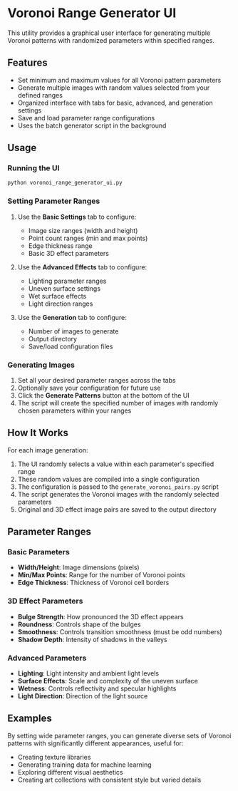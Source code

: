 # Voronoi Range Generator UI

This utility provides a graphical user interface for generating multiple Voronoi patterns with randomized parameters within specified ranges.

## Features

- Set minimum and maximum values for all Voronoi pattern parameters
- Generate multiple images with random values selected from your defined ranges
- Organized interface with tabs for basic, advanced, and generation settings
- Save and load parameter range configurations
- Uses the batch generator script in the background

## Usage

### Running the UI

```bash
python voronoi_range_generator_ui.py
```

### Setting Parameter Ranges

1. Use the **Basic Settings** tab to configure:
   - Image size ranges (width and height)
   - Point count ranges (min and max points)
   - Edge thickness range
   - Basic 3D effect parameters

2. Use the **Advanced Effects** tab to configure:
   - Lighting parameter ranges
   - Uneven surface settings
   - Wet surface effects
   - Light direction ranges

3. Use the **Generation** tab to configure:
   - Number of images to generate
   - Output directory
   - Save/load configuration files

### Generating Images

1. Set all your desired parameter ranges across the tabs
2. Optionally save your configuration for future use
3. Click the **Generate Patterns** button at the bottom of the UI
4. The script will create the specified number of images with randomly chosen parameters within your ranges

## How It Works

For each image generation:
1. The UI randomly selects a value within each parameter's specified range
2. These random values are compiled into a single configuration
3. The configuration is passed to the `generate_voronoi_pairs.py` script
4. The script generates the Voronoi images with the randomly selected parameters
5. Original and 3D effect image pairs are saved to the output directory

## Parameter Ranges

### Basic Parameters
- **Width/Height**: Image dimensions (pixels)
- **Min/Max Points**: Range for the number of Voronoi points
- **Edge Thickness**: Thickness of Voronoi cell borders

### 3D Effect Parameters
- **Bulge Strength**: How pronounced the 3D effect appears
- **Roundness**: Controls shape of the bulges
- **Smoothness**: Controls transition smoothness (must be odd numbers)
- **Shadow Depth**: Intensity of shadows in the valleys

### Advanced Parameters
- **Lighting**: Light intensity and ambient light levels
- **Surface Effects**: Scale and complexity of the uneven surface
- **Wetness**: Controls reflectivity and specular highlights
- **Light Direction**: Direction of the light source

## Examples

By setting wide parameter ranges, you can generate diverse sets of Voronoi patterns with significantly different appearances, useful for:
- Creating texture libraries
- Generating training data for machine learning
- Exploring different visual aesthetics
- Creating art collections with consistent style but varied details